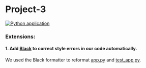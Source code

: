 # Project-3

[![Python application](https://github.com/qiuyixuan/Project-3/actions/workflows/python-app.yml/badge.svg?branch=main)](https://github.com/qiuyixuan/Project-3/actions/workflows/python-app.yml)

### Extensions:
#### 1. Add [Black](https://github.com/psf/black) to correct style errors in our code automatically.
We used the Black formatter to reformat [app.py](src/app.py) and [test_app.py](src/test_app.py).
